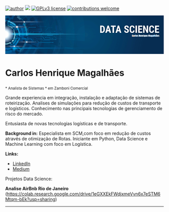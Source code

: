[![author](https://img.shields.io/badge/author-carlosmagalhaes-red.svg)](https://www.linkedin.com/in/carlos-henrique-magalhaes-00a04444/) [![](https://img.shields.io/badge/python-3.7+-blue.svg)](https://www.python.org/downloads/release/python-365/) [![GPLv3 license](https://img.shields.io/badge/License-GPLv3-blue.svg)](http://perso.crans.org/besson/LICENSE.html) [![contributions welcome](https://img.shields.io/badge/contributions-welcome-brightgreen.svg?style=flat)](https://github.com/chcmagalhaes)

<p align="center">
  <img src="banner.png" >
</p>

# Carlos Henrique Magalhães
<sub>* Analista de Sistemas * em Zamboni Comercial</sub>

Grande experiencia em integração, instalação e adaptação de sistemas de roteirização. Analises de simulações para redução de custos de transporte e logísticos.
Conhecimento nas principais tecnologias de gerenciamento de risco do mercado.

Entusiasta de novas tecnologias logísticas e de transporte.

**Background in:** Especialista em SCM,com foco em redução de custos através de otimização de Rotas. Iniciante em Python, Data Science e Machine Learning com foco em Logística.

**Links:**

* [LinkedIn](https://www.linkedin.com/in/carlos-henrique-magalhaes-00a04444/)
* [Medium](https://www.medium.com)


Projetos Data Science:

**Analise AirBnb Rio de Janeiro** (https://colab.research.google.com/drive/1eGXXEkFWdjxmeVvn6x7eSTM6Mtqm-bEk?usp=sharing)


---




